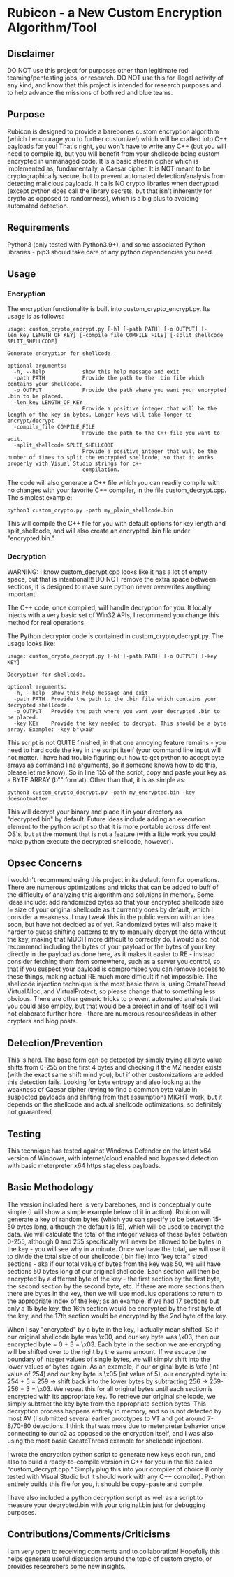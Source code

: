 # Rubicon - a New Custom Encryption Algorithm/Tool

## Disclaimer
DO NOT use this project for purposes other than legitimate red teaming/pentesting jobs, or research.  DO NOT use this for illegal activity of any kind, and know that this project is intended for research purposes and to help advance the missions of both red and blue teams.  

## Purpose 
Rubicon is designed to provide a barebones custom encryption algorithm (which I encourage you to further customize!) which will be crafted into C++ payloads for you! That's right, you won't have to write any C++ (but you will need to compile it), but you will benefit from your shellcode being custom encrypted in unmanaged code.  It is a basic stream cipher which is implemented as, fundamentally, a Caesar cipher.  It is NOT meant to be cryptographically secure, but to prevent automated detection/analysis from detecting malicious payloads. It calls NO crypto libraries when decrypted (except python does call the library secrets, but that isn't inherently for crypto as opposed to randomness), which is a big plus to avoiding automated detection. 

## Requirements
Python3 (only tested with Python3.9+), and some associated Python libraries - pip3 should take care of any python dependencies you need.

## Usage

### Encryption
The encryption functionality is built into custom_crypto_encrypt.py.  Its usage is as follows:

```
usage: custom_crypto_encrypt.py [-h] [-path PATH] [-o OUTPUT] [-len_key LENGTH_OF_KEY] [-compile_file COMPILE_FILE] [-split_shellcode SPLIT_SHELLCODE]

Generate encryption for shellcode.

optional arguments:
  -h, --help            show this help message and exit
  -path PATH            Provide the path to the .bin file which contains your shellcode.
  -o OUTPUT             Provide the path where you want your encrypted .bin to be placed.
  -len_key LENGTH_OF_KEY
                        Provide a positive integer that will be the length of the key in bytes. Longer keys will take longer to encrypt/decrypt
  -compile_file COMPILE_FILE
                        Provide the path to the C++ file you want to edit.
  -split_shellcode SPLIT_SHELLCODE
                        Provide a positive integer that will be the number of times to split the encrypted shellcode, so that it works properly with Visual Studio strings for c++
                        compilation.
```
The code will also generate a C++ file which you can readily compile with no changes with your favorite C++ compiler, in the file custom_decrypt.cpp.  The simplest example:

```
python3 custom_crypto.py -path my_plain_shellcode.bin
```

This will compile the C++ file for you with default options for key length and split_shellcode, and will also create an encrypted .bin file under "encrypted.bin."

### Decryption
WARNING: I know custom_decrypt.cpp looks like it has a lot of empty space, but that is intentional!!! DO NOT remove the extra space between sections, it is designed to make sure python never overwrites anything important!

The C++ code, once compiled, will handle decryption for you.  It locally injects with a very basic set of Win32 APIs, I recommend you change this method for real operations.

The Python decryptor code is contained in custom_crypto_decrypt.py.  The usage looks like:
```
usage: custom_crypto_decrypt.py [-h] [-path PATH] [-o OUTPUT] [-key KEY]

Decryption for shellcode.

optional arguments:
  -h, --help  show this help message and exit
  -path PATH  Provide the path to the .bin file which contains your decrypted shellcode.
  -o OUTPUT   Provide the path where you want your decrypted .bin to be placed.
  -key KEY    Provide the key needed to decrypt. This should be a byte array. Example: -key b"\xa0"
  ```

  This script is not QUITE finished, in that one annoying feature remains - you need to hard code the key in the script itself (your command line input will not matter.  I have had trouble figuring out how to get python to accept byte arrays as command line arguments, so if someone knows how to do this, please let me know).  So in line 155 of the script, copy and paste your key as a BYTE ARRAY (b"" format). Other than that, it is as simple as:

  ```
  python3 custom_crypto_decrypt.py -path my_encrypted.bin -key doesnotmatter
  ```

  This will decrypt your binary and place it in your directory as "decrypted.bin" by default.  Future ideas include adding an execution element to the python script so that it is more portable across different OS's, but at the moment that is not a feature (with a little work you could make python execute the decrypted shellcode, however).

## Opsec Concerns
I wouldn't recommend using this project in its default form for operations.  There are numerous optimizations and tricks that can be added to buff of the difficulty of analyzing this algorithm and solutions in memory.  Some ideas include: add randomized bytes so that your encrypted shellcode size != size of your original shellcode as it currently does by default, which I consider a weakness.  I may tweak this in the public version with an idea soon, but have not decided as of yet. Randomized bytes will also make it harder to guess shifting patterns to try to manually decrypt the data without the key, making that MUCH more difficult to correctly do.  I would also not recommend including the bytes of your payload or the bytes of your key directly in the payload as done here, as it makes it easier to RE - instead consider fetching them from somewhere, such as a server you control, so that if you suspect your payload is compromised you can remove access to these things, making actual RE much more difficult if not impossible. The shellcode injection technique is the most basic there is, using CreateThread, VirtualAlloc, and VirtualProtect, so please change that to something less obvious.  There are other generic tricks to prevent automated analysis that you could also employ, but that would be a project in and of itself so I will not elaborate further here - there are numerous resources/ideas in other crypters and blog posts.  


## Detection/Prevention
This is hard.  The base form can be detected by simply trying all byte value shifts from 0-255 on the first 4 bytes and checking if the MZ header exists (with the exact same shift mind you), but if other customizations are added this detection fails.  Looking for byte entropy and also looking at the weakness of Caesar cipher (trying to find a common byte value in suspected payloads and shifting from that assumption) MIGHT work, but it depends on the shellcode and actual shellcode optimizations, so definitely not guaranteed. 

## Testing 
This technique has tested against Windows Defender on the latest x64 version of Windows, with internet/cloud enabled and bypassed detection with basic meterpreter x64 https stageless payloads.  

## Basic Methodology
The version included here is very barebones, and is conceptually quite simple (I will show a simple example below of it in action).  Rubicon will generate a key of random bytes (which you can specify to be between 15-50 bytes long, although the default is 16), which will be used to encrypt the data.  We will calculate the total of the integer values of these bytes between 0-255, although 0 and 255 specifically will never be allowed to be bytes in the key - you will see why in a minute. Once we have the total, we will use it to divide the total size of our shellcode (.bin file) into "key total" sized sections - aka if our total value of bytes from the key was 50, we will have sections 50 bytes long of our original shellcode.  Each section will then be encrypted by a different byte of the key - the first section by the first byte, the second section by the second byte, etc.  If there are more sections than there are bytes in the key, then we will use modulus operations to return to the appropriate index of the key; as an example, if we had 17 sections but only a 15 byte key, the 16th section would be encrypted by the first byte of the key, and the 17th section would be encrypted by the 2nd byte of the key.

When I say "encrypted" by a byte in the key, I actually mean shifted.  So if our original shellcode byte was \x00, and our key byte was \x03, then our encrypted byte = 0 + 3 = \x03.  Each byte in the section we are encrypting will be shifted over to the right by the same amount. If we escape the boundary of integer values of single bytes, we will simply shift into the lower values of bytes again.  As an example, if our original byte is \xfe (int value of 254) and our key byte is \x05 (int value of 5), our encrypted byte is: 254 + 5 = 259 -> shift back into the lower bytes by subtracting 256 -> 259-256 = 3 = \x03.  We repeat this for all original bytes until each section is encrypted with its appropriate key.  To retrieve our original shellcode, we simply subtract the key byte from the appropriate section bytes.  This decryption process happens entirely in memory, and so is not detected by most AV (I submitted several earlier prototypes to VT and got around 7-8/70-80 detections. I think that was more due to meterpreter behavior once connecting to our c2 as opposed to the encryption itself, and I was also using the most basic CreateThread example for shellcode injection).

I wrote the encryption python script to generate new keys each run, and also to build a ready-to-compile version in C++ for you in the file called "custom_decrypt.cpp."  Simply plug this into your compiler of choice (I only tested with Visual Studio but it should work with any C++ compiler). Python entirely builds this file for you, it should be copy+paste and compile.

I have also included a python decryption script as well as a script to measure your decrypted.bin with your original.bin just for debugging purposes. 

## Contributions/Comments/Criticisms
I am very open to receiving comments and to collaboration!  Hopefully this helps generate useful discussion around the topic of custom crypto, or provides researchers some new insights.  


